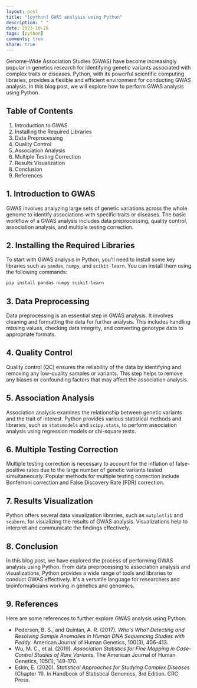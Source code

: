 ```yaml
---
layout: post
title: "[python] GWAS analysis using Python"
description: " "
date: 2023-10-26
tags: [python]
comments: true
share: true
---
```


Genome-Wide Association Studies (GWAS) have become increasingly popular in genetics research for identifying genetic variants associated with complex traits or diseases. Python, with its powerful scientific computing libraries, provides a flexible and efficient environment for conducting GWAS analysis. In this blog post, we will explore how to perform GWAS analysis using Python.

## Table of Contents

1. Introduction to GWAS
2. Installing the Required Libraries
3. Data Preprocessing
4. Quality Control
5. Association Analysis
6. Multiple Testing Correction
7. Results Visualization
8. Conclusion
9. References

## 1. Introduction to GWAS

GWAS involves analyzing large sets of genetic variations across the whole genome to identify associations with specific traits or diseases. The basic workflow of a GWAS analysis includes data preprocessing, quality control, association analysis, and multiple testing correction.

## 2. Installing the Required Libraries

To start with GWAS analysis in Python, you'll need to install some key libraries such as `pandas`, `numpy`, and `scikit-learn`. You can install them using the following commands:

```python
pip install pandas numpy scikit-learn
```

## 3. Data Preprocessing

Data preprocessing is an essential step in GWAS analysis. It involves cleaning and formatting the data for further analysis. This includes handling missing values, checking data integrity, and converting genotype data to appropriate formats.

## 4. Quality Control

Quality control (QC) ensures the reliability of the data by identifying and removing any low-quality samples or variants. This step helps to remove any biases or confounding factors that may affect the association analysis.

## 5. Association Analysis

Association analysis examines the relationship between genetic variants and the trait of interest. Python provides various statistical methods and libraries, such as `statsmodels` and `scipy.stats`, to perform association analysis using regression models or chi-square tests.

## 6. Multiple Testing Correction

Multiple testing correction is necessary to account for the inflation of false-positive rates due to the large number of genetic variants tested simultaneously. Popular methods for multiple testing correction include Bonferroni correction and False Discovery Rate (FDR) correction.

## 7. Results Visualization

Python offers several data visualization libraries, such as `matplotlib` and `seaborn`, for visualizing the results of GWAS analysis. Visualizations help to interpret and communicate the findings effectively.

## 8. Conclusion

In this blog post, we have explored the process of performing GWAS analysis using Python. From data preprocessing to association analysis and visualizations, Python provides a wide range of tools and libraries to conduct GWAS effectively. It's a versatile language for researchers and bioinformaticians working in genetics and genomics.

## 9. References

Here are some references to further explore GWAS analysis using Python:

- Pedersen, B. S., and Quinlan, A. R. (2017). *Who's Who? Detecting and Resolving Sample Anomalies in Human DNA Sequencing Studies with Peddy*. American Journal of Human Genetics, 100(3), 406-413.
- Wu, M. C., et al. (2019). *Association Statistics for Fine Mapping in Case-Control Studies of Rare Variants*. The American Journal of Human Genetics, 105(1), 149-170.
- Eskin, E. (2020). *Statistical Approaches for Studying Complex Diseases* (Chapter 11). In Handbook of Statistical Genomics, 3rd Edition. CRC Press.